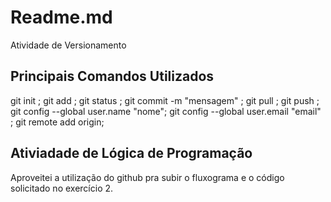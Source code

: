 # Readme.md
Atividade de Versionamento 
## Principais Comandos Utilizados
git init ; git add ; git status ; git commit -m "mensagem" ; 
git pull ; git push ; git config --global user.name "nome";
git config --global user.email "email" ; git remote add origin;
## Ativiadade de Lógica de Programação 
Aproveitei a utilização do github pra subir o fluxograma e o código solicitado no exercício 2.
